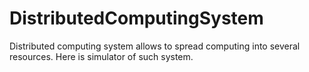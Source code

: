 # DistributedComputingSystem
Distributed computing system allows to spread computing into several resources. Here is simulator of such system.
